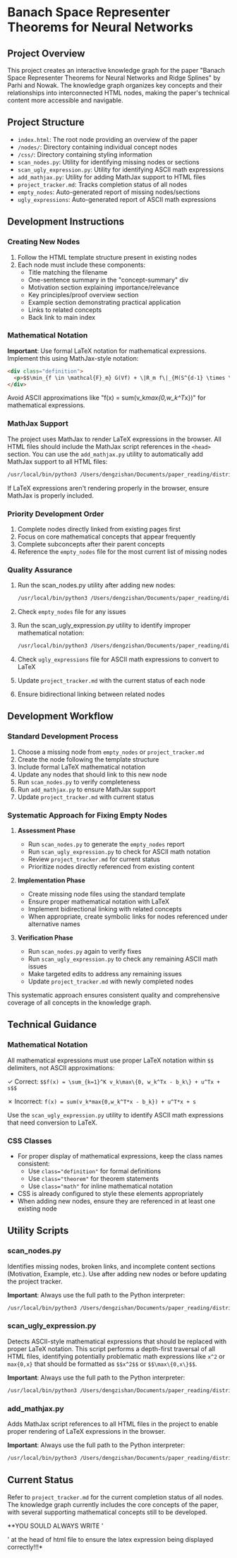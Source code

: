 # Banach Space Representer Theorems for Neural Networks

## Project Overview

This project creates an interactive knowledge graph for the paper "Banach Space Representer Theorems for Neural Networks and Ridge Splines" by Parhi and Nowak. The knowledge graph organizes key concepts and their relationships into interconnected HTML nodes, making the paper's technical content more accessible and navigable.

## Project Structure

- `index.html`: The root node providing an overview of the paper
- `/nodes/`: Directory containing individual concept nodes
- `/css/`: Directory containing styling information
- `scan_nodes.py`: Utility for identifying missing nodes or sections
- `scan_ugly_expression.py`: Utility for identifying ASCII math expressions
- `add_mathjax.py`: Utility for adding MathJax support to HTML files
- `project_tracker.md`: Tracks completion status of all nodes
- `empty_nodes`: Auto-generated report of missing nodes/sections
- `ugly_expressions`: Auto-generated report of ASCII math expressions

## Development Instructions

### Creating New Nodes

1. Follow the HTML template structure present in existing nodes
2. Each node must include these components:
   - Title matching the filename
   - One-sentence summary in the "concept-summary" div
   - Motivation section explaining importance/relevance
   - Key principles/proof overview section
   - Example section demonstrating practical application
   - Links to related concepts
   - Back link to main index

### Mathematical Notation

**Important**: Use formal LaTeX notation for mathematical expressions. Implement this using MathJax-style notation:

```html
<div class="definition">
  <p>$$\min_{f \in \mathcal{F}_m} G(Vf) + \|R_m f\|_{M(S^{d-1} \times \mathbb{R})}$$</p>
</div>
```

Avoid ASCII approximations like "f(x) = sum(v_k*max{0,w_k^T*x})" for mathematical expressions.

### MathJax Support

The project uses MathJax to render LaTeX expressions in the browser. All HTML files should include the MathJax script references in the `<head>` section. You can use the `add_mathjax.py` utility to automatically add MathJax support to all HTML files:

```bash
/usr/local/bin/python3 /Users/dengzishan/Documents/paper_reading/distribution_NN/add_mathjax.py
```

If LaTeX expressions aren't rendering properly in the browser, ensure MathJax is properly included.

### Priority Development Order

1. Complete nodes directly linked from existing pages first
2. Focus on core mathematical concepts that appear frequently
3. Complete subconcepts after their parent concepts
4. Reference the `empty_nodes` file for the most current list of missing nodes

### Quality Assurance

1. Run the scan_nodes.py utility after adding new nodes:
   ```bash
   /usr/local/bin/python3 /Users/dengzishan/Documents/paper_reading/distribution_NN/scan_nodes.py
   ```

2. Check `empty_nodes` file for any issues

3. Run the scan_ugly_expression.py utility to identify improper mathematical notation:
   ```bash
   /usr/local/bin/python3 /Users/dengzishan/Documents/paper_reading/distribution_NN/scan_ugly_expression.py
   ```

4. Check `ugly_expressions` file for ASCII math expressions to convert to LaTeX
5. Update `project_tracker.md` with the current status of each node
6. Ensure bidirectional linking between related nodes

## Development Workflow

### Standard Development Process

1. Choose a missing node from `empty_nodes` or `project_tracker.md`
2. Create the node following the template structure
3. Include formal LaTeX mathematical notation
4. Update any nodes that should link to this new node
5. Run `scan_nodes.py` to verify completeness
6. Run `add_mathjax.py` to ensure MathJax support
7. Update `project_tracker.md` with current status

### Systematic Approach for Fixing Empty Nodes

1. **Assessment Phase**
   - Run `scan_nodes.py` to generate the `empty_nodes` report
   - Run `scan_ugly_expression.py` to check for ASCII math notation
   - Review `project_tracker.md` for current status
   - Prioritize nodes directly referenced from existing content

2. **Implementation Phase**
   - Create missing node files using the standard template
   - Ensure proper mathematical notation with LaTeX
   - Implement bidirectional linking with related concepts
   - When appropriate, create symbolic links for nodes referenced under alternative names

3. **Verification Phase**
   - Run `scan_nodes.py` again to verify fixes
   - Run `scan_ugly_expression.py` to check any remaining ASCII math issues
   - Make targeted edits to address any remaining issues
   - Update `project_tracker.md` with newly completed nodes

This systematic approach ensures consistent quality and comprehensive coverage of all concepts in the knowledge graph.

## Technical Guidance

### Mathematical Notation

All mathematical expressions must use proper LaTeX notation within `$$` delimiters, not ASCII approximations:

✓ Correct: `$$f(x) = \sum_{k=1}^K v_k\max\{0, w_k^Tx - b_k\} + u^Tx + s$$`

✗ Incorrect: `f(x) = sum(v_k*max{0,w_k^T*x - b_k}) + u^T*x + s`

Use the `scan_ugly_expression.py` utility to identify ASCII math expressions that need conversion to LaTeX.

### CSS Classes

- For proper display of mathematical expressions, keep the class names consistent:
  - Use `class="definition"` for formal definitions
  - Use `class="theorem"` for theorem statements
  - Use `class="math"` for inline mathematical notation
- CSS is already configured to style these elements appropriately
- When adding new nodes, ensure they are referenced in at least one existing node

## Utility Scripts

### scan_nodes.py
Identifies missing nodes, broken links, and incomplete content sections (Motivation, Example, etc.). Use after adding new nodes or before updating the project tracker.

**Important**: Always use the full path to the Python interpreter:
```bash
/usr/local/bin/python3 /Users/dengzishan/Documents/paper_reading/distribution_NN/scan_nodes.py
```

### scan_ugly_expression.py
Detects ASCII-style mathematical expressions that should be replaced with proper LaTeX notation. This script performs a depth-first traversal of all HTML files, identifying potentially problematic math expressions like `x^2` or `max{0,x}` that should be formatted as `$$x^2$$` or `$$\max\{0,x\}$$`.

**Important**: Always use the full path to the Python interpreter:
```bash
/usr/local/bin/python3 /Users/dengzishan/Documents/paper_reading/distribution_NN/scan_ugly_expression.py
```

### add_mathjax.py
Adds MathJax script references to all HTML files in the project to enable proper rendering of LaTeX expressions in the browser.

**Important**: Always use the full path to the Python interpreter:
```bash
/usr/local/bin/python3 /Users/dengzishan/Documents/paper_reading/distribution_NN/add_mathjax.py
```

## Current Status

Refer to `project_tracker.md` for the current completion status of all nodes. The knowledge graph currently includes the core concepts of the paper, with several supporting mathematical concepts still to be developed.

**YOU SOULD ALWAYS WRITE '<script src="https://polyfill.io/v3/polyfill.min.js?features=es6"></script>
<script src="../js/mathjax-config.js"></script>
<script id="MathJax-script" async src="https://cdn.jsdelivr.net/npm/mathjax@3/es5/tex-mml-chtml.js"></script>' at the head of html file to ensure the latex expression being displayed correctly!!!*
